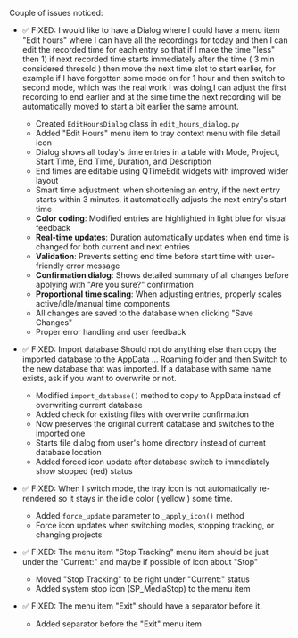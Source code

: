 Couple of issues noticed:

- ✅ FIXED: I would like to have a Dialog where I could have a menu item "Edit hours" where I can have all the recordings for today and then I can edit the recorded time for each entry so that if I make the time "less" then 1) if next recorded time starts immediately after the time ( 3 min considered thresold ) then move the next time slot to start earlier, for example if I have forgotten some mode on for 1 hour and then switch to second mode, which was the real work I was doing,I can adjust the first recording to end earlier and at the sime time the next recording will be automatically moved to start a bit earlier the same amount.

  - Created `EditHoursDialog` class in `edit_hours_dialog.py`
  - Added "Edit Hours" menu item to tray context menu with file detail icon
  - Dialog shows all today's time entries in a table with Mode, Project, Start Time, End Time, Duration, and Description
  - End times are editable using QTimeEdit widgets with improved wider layout
  - Smart time adjustment: when shortening an entry, if the next entry starts within 3 minutes, it automatically adjusts the next entry's start time
  - **Color coding**: Modified entries are highlighted in light blue for visual feedback
  - **Real-time updates**: Duration automatically updates when end time is changed for both current and next entries
  - **Validation**: Prevents setting end time before start time with user-friendly error message
  - **Confirmation dialog**: Shows detailed summary of all changes before applying with "Are you sure?" confirmation
  - **Proportional time scaling**: When adjusting entries, properly scales active/idle/manual time components
  - All changes are saved to the database when clicking "Save Changes"
  - Proper error handling and user feedback

- ✅ FIXED: Import database Should not do anything else than copy the imported database to the AppData ... Roaming folder and then Switch to the new database that was imported. If a database with same name exists, ask if you want to overwrite or not.

  - Modified `import_database()` method to copy to AppData instead of overwriting current database
  - Added check for existing files with overwrite confirmation
  - Now preserves the original current database and switches to the imported one
  - Starts file dialog from user's home directory instead of current database location
  - Added forced icon update after database switch to immediately show stopped (red) status

- ✅ FIXED: When I switch mode, the tray icon is not automatically re-rendered so it stays in the idle color ( yellow ) some time.

  - Added `force_update` parameter to `_apply_icon()` method
  - Force icon updates when switching modes, stopping tracking, or changing projects

- ✅ FIXED: The menu item "Stop Tracking" menu item should be just under the "Current:" and maybe if possible of icon about "Stop"

  - Moved "Stop Tracking" to be right under "Current:" status
  - Added system stop icon (SP_MediaStop) to the menu item

- ✅ FIXED: The menu item "Exit" should have a separator before it.
  - Added separator before the "Exit" menu item
